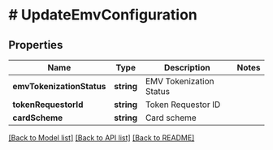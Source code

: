 # # UpdateEmvConfiguration

## Properties

Name | Type | Description | Notes
------------ | ------------- | ------------- | -------------
**emvTokenizationStatus** | **string** | EMV Tokenization Status |
**tokenRequestorId** | **string** | Token Requestor ID |
**cardScheme** | **string** | Card scheme |

[[Back to Model list]](../../README.md#models) [[Back to API list]](../../README.md#endpoints) [[Back to README]](../../README.md)
